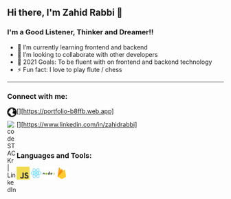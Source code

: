 ## Hi there, I'm Zahid Rabbi 👋

### I'm a Good Listener, Thinker and Dreamer!!

- 🌱 I’m currently learning frontend and backend
- 👯 I’m looking to collaborate with other developers
- 🥅 2021 Goals: To be fluent with on frontend and backend technology
- ⚡ Fun fact: I love to play flute / chess

---

### Connect with me:

[<img align="left" alt="codeSTACKr.com" width="22px" src="https://raw.githubusercontent.com/iconic/open-iconic/master/svg/globe.svg" />][https://portfolio-b8ffb.web.app]

[<img align="left" alt="codeSTACKr | LinkedIn" width="22px" src="https://cdn.jsdelivr.net/npm/simple-icons@v3/icons/linkedin.svg" />][https://www.linkedin.com/in/zahidrabbi]

<br />

### Languages and Tools:

<div style="display:flex">
    <code><img height="30" src="https://raw.githubusercontent.com/github/explore/80688e429a7d4ef2fca1e82350fe8e3517d3494d/topics/javascript/javascript.png"></code>
<code><img height="30" src="https://raw.githubusercontent.com/github/explore/80688e429a7d4ef2fca1e82350fe8e3517d3494d/topics/react/react.png"></code>
<code><img height="30" src="https://raw.githubusercontent.com/devicons/devicon/master/icons/nodejs/nodejs-original-wordmark.svg"></code>
<code><img height="30" src="https://raw.githubusercontent.com/github/explore/80688e429a7d4ef2fca1e82350fe8e3517d3494d/topics/firebase/firebase.png"></code>
</div>

<br />
<br />
